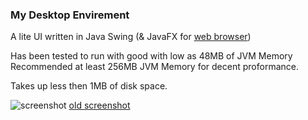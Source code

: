 ### My Desktop Envirement

A lite UI written in Java Swing (&amp; JavaFX for [web browser](http://github.com/zunozap/zunozap))

Has been tested to run with good with low as 48MB of JVM Memory
Recommended at least 256MB JVM Memory for decent proformance.

Takes up less then 1MB of disk space.

![screenshot](https://i.imgur.com/cH3MEjv.png)
[old screenshot](https://media.discordapp.net/attachments/340202812795387905/495759251340525578/unknown.png)